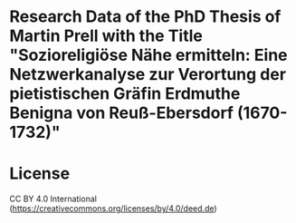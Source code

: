# Research Data of the PhD Thesis of Martin Prell with the Title "Sozioreligiöse Nähe ermitteln: Eine Netzwerkanalyse zur Verortung der pietistischen Gräfin Erdmuthe Benigna von Reuß-Ebersdorf (1670-1732)"
# License
CC BY 4.0 International (https://creativecommons.org/licenses/by/4.0/deed.de)
